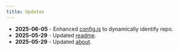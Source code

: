 ```yaml
---
title: Updates
---
```


- **2025-06-05** - Enhanced [config.js](https://github.com/therepos/docusaurus) to dynamically identify repo.
- **2025-05-29** - Updated [readme](https://github.com/therepos/docusaurus).
- **2025-05-29** - Updated [about](https://therepos.github.io/docusaurus/about/).